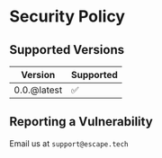 # Security Policy

## Supported Versions

| Version | Supported          |
| ------- | ------------------ |
| 0.0.@latest  | :white_check_mark: |

## Reporting a Vulnerability

Email us at `support@escape.tech`
